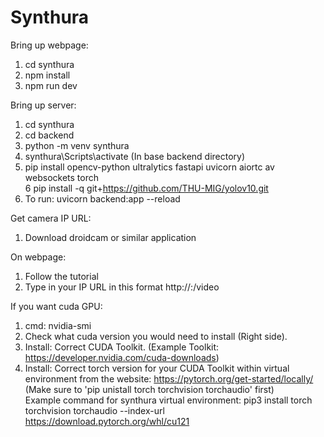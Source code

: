 # Synthura

Bring up webpage:
1. cd synthura <br>
2. npm install <br>
3. npm run dev <br>

Bring up server:
1. cd synthura <br>
2. cd backend <br>
3. python -m venv synthura <br>
4. synthura\Scripts\activate (In base backend directory) <br>
5. pip install opencv-python ultralytics fastapi uvicorn aiortc av websockets torch <br>
6  pip install -q git+https://github.com/THU-MIG/yolov10.git <br>
7. To run: uvicorn backend:app --reload <br>

Get camera IP URL:
1. Download droidcam or similar application <br>

On webpage:
1. Follow the tutorial
2. Type in your IP URL in this format http://<ip>:<port>/video <br>

If you want cuda GPU:
1. cmd: nvidia-smi <br>
2. Check what cuda version you would need to install (Right side). <br>
3. Install: Correct CUDA Toolkit. (Example Toolkit: https://developer.nvidia.com/cuda-downloads) <br>
4. Install: Correct torch version for your CUDA Toolkit within virtual environment from the website: https://pytorch.org/get-started/locally/ (Make sure to 'pip unistall torch torchvision torchaudio' first) <br>
Example command for synthura virtual environment: pip3 install torch torchvision torchaudio --index-url https://download.pytorch.org/whl/cu121 <br>
